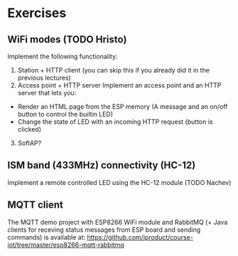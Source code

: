 # Exercises

## WiFi modes (TODO Hristo)
Implement the following functionality:
1. Station + HTTP client (you can skip this if you already did it in the previous lectures)
2. Access point + HTTP server
Implement an access point and an HTTP server that lets you:
* Render an HTML page from the ESP memory (A message and an on/off button to control the builtin LED)
* Change the state of LED with an incoming HTTP request (button is clicked)
3. SoftAP?

## ISM band (433MHz) connectivity (HC-12)
Implement a remote controlled LED using the HC-12 module (TODO Nachev)

## MQTT client
The MQTT demo project with ESP8266 WiFi module and RabbitMQ (+ Java clients for receving status messages from ESP board and sending commands)
is available at: https://github.com/iproduct/course-iot/tree/master/esp8266-mqtt-rabbitmq
